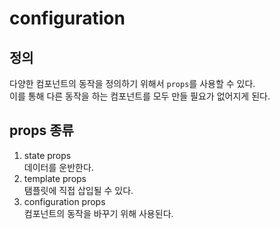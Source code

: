 # configuration

## 정의

다양한 컴포넌트의 동작을 정의하기 위해서 `props`를 사용할 수 있다. <br>
이를 통해 다른 동작을 하는 컴포넌트를 모두 만들 필요가 없어지게 된다.

## props 종류

1. state props <br>
   데이터를 운반한다.
2. template props <br>
   탬플릿에 직접 삽입될 수 있다.
3. configuration props <br>
   컴포넌트의 동작을 바꾸기 위해 사용된다.
